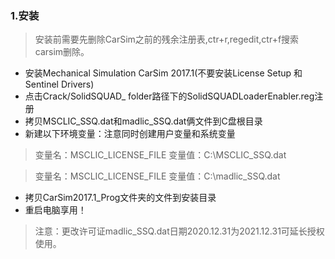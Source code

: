 ### 1.安装
>安装前需要先删除CarSim之前的残余注册表,ctr+r,regedit,ctr+f搜索carsim删除。
- 安装Mechanical Simulation CarSim 2017.1(不要安装License Setup 和Sentinel Drivers)
- 点击Crack/SolidSQUAD_ folder路径下的SolidSQUADLoaderEnabler.reg注册
- 拷贝MSCLIC_SSQ.dat和madlic_SSQ.dat俩文件到C盘根目录
- 新建以下环境变量：注意同时创建用户变量和系统变量

>变量名：MSCLIC_LICENSE_FILE
变量值：C:\MSCLIC_SSQ.dat

>变量名：MSCLIC_LICENSE_FILE
变量值：C:\madlic_SSQ.dat
- 拷贝CarSim2017.1_Prog文件夹的文件到安装目录
- 重启电脑享用！

>注意：更改许可证madlic_SSQ.dat日期2020.12.31为2021.12.31可延长授权使用。